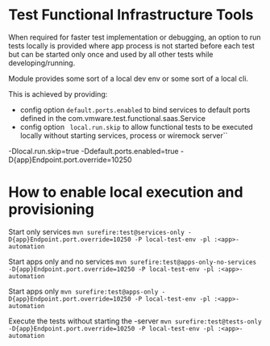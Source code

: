 # Test Functional Infrastructure Tools

When required for faster test implementation or debugging,  an option to run tests locally is provided where app process is not started before each test but can be started only once and used by all other tests while developing/running.

Module provides some sort of a local dev env or some sort of a local cli.

This is achieved by providing:

- config option ``` default.ports.enabled ``` to bind services to default ports defined in the com.vmware.test.functional.saas.Service
- config option ``` local.run.skip```  to allow functional tests to be executed locally without starting services, process or wiremock server``

-Dlocal.run.skip=true
-Ddefault.ports.enabled=true
-D{app}Endpoint.port.override=10250

# How to enable local execution and provisioning
Start only services
```mvn surefire:test@services-only -D{app}Endpoint.port.override=10250 -P local-test-env -pl :<app>-automation```

Start apps only and no services
```mvn surefire:test@apps-only-no-services -D{app}Endpoint.port.override=10250 -P local-test-env -pl :<app>-automation```

Start apps only
```mvn surefire:test@apps-only -D{app}Endpoint.port.override=10250 -P local-test-env -pl :<app>-automation```

Execute the tests without starting the <app>-server
```mvn surefire:test@tests-only -D{app}Endpoint.port.override=10250 -P local-test-env -pl :<app>-automation```
